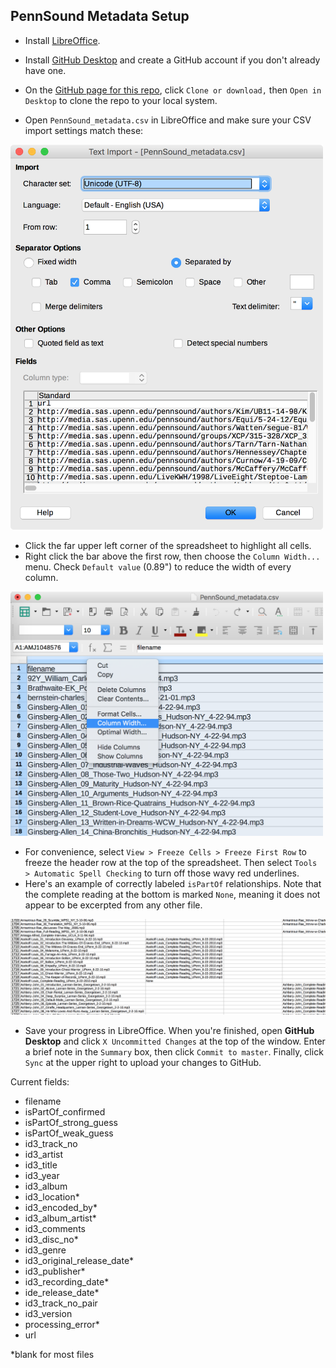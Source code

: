 ## PennSound Metadata Setup


- Install [LibreOffice](https://www.libreoffice.org/).

- Install [GitHub Desktop](https://desktop.github.com/) and create a GitHub account if you don't already have one.

- On the [GitHub page for this repo](https://github.com/stevemclaugh/pennsound-metadata), click `Clone or download,` then `Open in Desktop` to clone the repo to your local system.

- Open `PennSound_metadata.csv` in LibreOffice and make sure your CSV import settings match these:

<img src="img/LibreOffice_settings.png" width="500">



- Click the far upper left corner of the spreadsheet to highlight all cells. 
- Right click the bar above the first row, then choose the `Column Width...` menu. Check `Default value` (0.89") to reduce the width of every column.

<img src="img/column_width.png" width="500">

- For convenience, select `View > Freeze Cells > Freeze First Row` to freeze the header row at the top of the spreadsheet. Then select `Tools > Automatic Spell Checking` to turn off those wavy red underlines.
- Here's an example of correctly labeled `isPartOf` relationships. Note that the complete reading at the bottom is marked `None`, meaning it does not appear to be excerpted from any other file.

<img src="img/isPartOf_example.png" width="900">

- Save your progress in LibreOffice. When you're finished, open **GitHub Desktop** and click `X Uncommitted Changes` at the top of the window. Enter a brief note in the `Summary` box, then click `Commit to master`. Finally, click `Sync` at the upper right to upload your changes to GitHub.



Current fields:

- filename
- isPartOf_confirmed
- isPartOf_strong_guess
- isPartOf_weak_guess
- id3_track_no
- id3_artist
- id3_title
- id3_year
- id3_album
- id3_location*
- id3_encoded_by*
- id3_album_artist*
- id3_comments
- id3_disc_no*
- id3_genre
- id3_original_release_date*
- id3_publisher*
- id3_recording_date*
- ide_release_date*
- id3_track_no_pair
- id3_version
- processing_error*
- url

\*blank for most files
